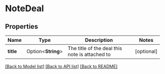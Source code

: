 # NoteDeal

## Properties

Name | Type | Description | Notes
------------ | ------------- | ------------- | -------------
**title** | Option<**String**> | The title of the deal this note is attached to | [optional]

[[Back to Model list]](../README.md#documentation-for-models) [[Back to API list]](../README.md#documentation-for-api-endpoints) [[Back to README]](../README.md)


